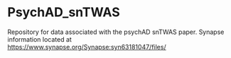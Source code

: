 # PsychAD_snTWAS
Repository for data associated with the psychAD snTWAS paper. Synapse information located at https://www.synapse.org/Synapse:syn63181047/files/
